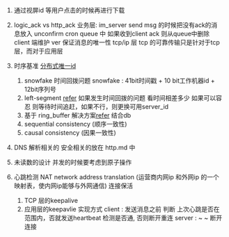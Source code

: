 1. 通过视屏id 等用户点击的时候再进行下载

2. logic_ack vs http_ack
    业务层:
        im_server send msg 的时候把没有ack的消息放入 unconfirm cron queue 中 如果收到client ack 则从queue中删除
        client 端维护 ver 保证消息的唯一性
    tcp/ip 层
        tcp 的可靠传输只是针对于tcp层，而对于应用层
3. 时序基准 [分布式唯一id](https://juejin.im/post/5a7f9176f265da4e721c73a8)
    1. snowfake 时间回拨问题
        snowfake : 41bit时间戳 + 10 bit工作机器id + 12bit序列号
    2. left-segment [refer](https://tech.meituan.com/2017/04/21/mt-leaf.html)
        如果发生时间回拨的问题 看时间相差多少 如果可以容忍 则等待时间追赶，如果不行，则更换可用server_id
    3. 基于 ring_buffer 解决方案[refer](https://github.com/baidu/uid-generator/blob/master/README.zh_cn.md)
        结合db
    4. sequential consistency (顺序一致性)
    5. causal consistency (因果一致性)
4. DNS 解析相关的 安全相关的放在 http.md 中

5. 未读数的设计
    并发的时候要考虑到原子操作 

6. 心跳检测
    NAT network address translation (运营商内网ip 和外网ip 的一个映射表，使内网ip能够与外网通信)
    连接保活
    1. TCP 层的keepalive
    2. 应用层的keepavlie 实现方式
        client : 发送消息之前 判断 上次心跳是否在范围内，否就发送heartbeat 检测是否通, 否则断开重连
        server : ~                                                          ~ 断开连接
